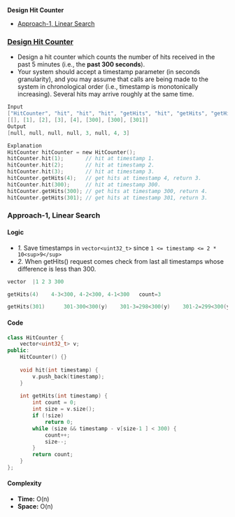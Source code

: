 **Design Hit Counter**
- [Approach-1, Linear Search](#a1)

### [Design Hit Counter](https://leetcode.com/problems/design-hit-counter/)
- Design a hit counter which counts the number of hits received in the past 5 minutes (i.e., the **past 300 seconds**).
- Your system should accept a timestamp parameter (in seconds granularity), and you may assume that calls are being made to the system in chronological order (i.e., timestamp is monotonically increasing). Several hits may arrive roughly at the same time.
```c
Input
["HitCounter", "hit", "hit", "hit", "getHits", "hit", "getHits", "getHits"]
[[], [1], [2], [3], [4], [300], [300], [301]]
Output
[null, null, null, null, 3, null, 4, 3]

Explanation
HitCounter hitCounter = new HitCounter();
hitCounter.hit(1);       // hit at timestamp 1.
hitCounter.hit(2);       // hit at timestamp 2.
hitCounter.hit(3);       // hit at timestamp 3.
hitCounter.getHits(4);   // get hits at timestamp 4, return 3.
hitCounter.hit(300);     // hit at timestamp 300.
hitCounter.getHits(300); // get hits at timestamp 300, return 4.
hitCounter.getHits(301); // get hits at timestamp 301, return 3.
```

### Approach-1, Linear Search
#### Logic
- _1._ Save timestamps in `vector<uint32_t>` since `1 <= timestamp <= 2 * 10<sup>9</sup>`
- _2._ When getHits() request comes check from last all timestamps whose difference is less than 300.
```c
vector  |1 2 3 300

getHits(4)    4-3<300, 4-2<300, 4-1<300   count=3

getHits(301)      301-300<300(y)    301-3=298<300(y)    301-2=299<300(y)    301-1=300<300(n)    Count=3
```
#### Code
```cpp
class HitCounter {
    vector<uint32_t> v;
public:
    HitCounter() {}
    
    void hit(int timestamp) {
        v.push_back(timestamp);
    }
    
    int getHits(int timestamp) {
        int count = 0;
        int size = v.size();
        if (!size)
            return 0;
        while (size && timestamp - v[size-1 ] < 300) {
            count++;
            size--;
        }
        return count;
    }
};
```

#### Complexity
- **Time:** O(n)
- **Space:** O(n)

